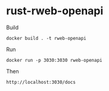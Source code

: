 # rust-rweb-openapi


Build

    docker build . -t rweb-openapi

Run

    docker run -p 3030:3030 rweb-openapi

Then

    http://localhost:3030/docs
